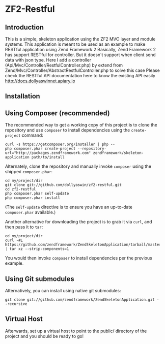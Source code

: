 ZF2-Restful
=======================

Introduction
------------
This is a simple, skeleton application using the ZF2 MVC layer and module
systems. This application is meant to be used as an example to make RESTful application using Zend Framework 2
Basically, Zend Framework 2 has support RESTful for controller. But it doesn't support when client send data with json type. Here I add a controller (Api/Mvc/Controller/RestfulController.php) by extend from Zend/Mvc/Controller/AbstractRestfulController.php to solve this case
Please check the RESTful API documentation here to know the existing API easily http://docs.dollyaswinnet.apiary.io


Installation
------------

Using Composer (recommended)
----------------------------
The recommended way to get a working copy of this project is to clone the repository
and use `composer` to install dependencies using the `create-project` command:

    curl -s https://getcomposer.org/installer | php --
    php composer.phar create-project --repository-url="http://packages.zendframework.com" zendframework/skeleton-application path/to/install

Alternately, clone the repository and manually invoke `composer` using the shipped
`composer.phar`:

    cd my/project/dir
    git clone git://github.com/dollyaswin/zf2-restful.git
    cd zf2-restful
    php composer.phar self-update
    php composer.phar install

(The `self-update` directive is to ensure you have an up-to-date `composer.phar`
available.)

Another alternative for downloading the project is to grab it via `curl`, and
then pass it to `tar`:

    cd my/project/dir
    curl -#L https://github.com/zendframework/ZendSkeletonApplication/tarball/master | tar xz --strip-components=1

You would then invoke `composer` to install dependencies per the previous
example.

Using Git submodules
--------------------
Alternatively, you can install using native git submodules:

    git clone git://github.com/zendframework/ZendSkeletonApplication.git --recursive

Virtual Host
------------
Afterwards, set up a virtual host to point to the public/ directory of the
project and you should be ready to go!
